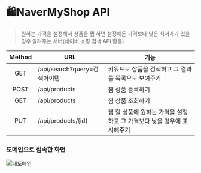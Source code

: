 # 🛍NaverMyShop API
> 원하는 가격을 설정해서 상품을 찜 하면 설정해둔 가격보다 낮은 최저가가 있을 경우 알려주는 서버(네이버 쇼핑 검색 API 활용)

|Method|URL|기능|
|:------:|---|---|
|GET|/api/search?query=검색아이템|키워드로 상품을 검색하고 그 결과를 목록으로 보여주기|
|POST|/api/products|찜 상품 등록하기|
|GET|/api/products|찜 상품 조회하기|
|PUT|/api/products/{id}|찜 할 상품에 원하는 가격을 설정하고 그 가격보다 낮을 경우에 표시해주기|

### 도메인으로 접속한 화면
![내도메인](https://user-images.githubusercontent.com/51107988/151000422-6d6f56bd-8e32-4f77-a3a0-1fc597d52ed1.JPG)
